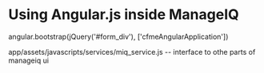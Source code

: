 # Using Angular.js inside ManageIQ


angular.bootstrap(jQuery('#form_div'), ['cfmeAngularApplication'])


app/assets/javascripts/services/miq_service.js -- interface to othe parts of manageiq ui

